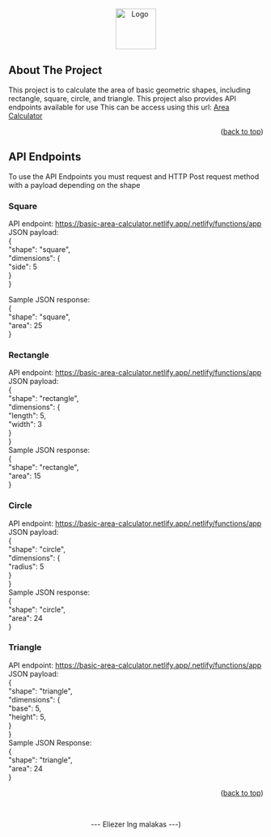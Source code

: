 <!-- Improved compatibility of back to top link: See: https://github.com/Diel09/Area-Calculator -->
<a name="readme-top"></a>

<!-- How to use the API -->

<!-- PROJECT LOGO -->
<br />
<div align="center">
  <a href="https://github.com/Diel09/Area-Calculator">
    <img src="images/logo.png" alt="Logo" width="80" height="80">
  </a>
</div>

<!-- ABOUT THE PROJECT -->
## About The Project

This project is to calculate the area of basic geometric shapes, including rectangle, square, circle, and triangle. This project also provides API endpoints available for use
This can be access using this url: <a href="https://basic-area-calculator.netlify.app">Area Calculator</a>
<p align="right">(<a href="#readme-top">back to top</a>)</p>

<!-- API Endpoints -->
## API Endpoints

To use the API Endpoints you must request and HTTP Post request method with a payload depending on the shape
### Square

API endpoint: https://basic-area-calculator.netlify.app/.netlify/functions/app <br />
JSON payload: <br />
{ <br />
  "shape": "square", <br /> 
  "dimensions": { <br />
    "side": 5 <br />
  } <br />
} <br />

Sample JSON response: <br />
{ <br />
  "shape": "square", <br />
  "area": 25 <br />
} <br />

### Rectangle

API endpoint: https://basic-area-calculator.netlify.app/.netlify/functions/app <br />
JSON payload: <br />
{ <br />
  "shape": "rectangle", <br />
  "dimensions": { <br />
    "length": 5, <br />
    "width": 3 <br />
  } <br />
} <br /> 
Sample JSON response:  <br />
{ <br />
  "shape": "rectangle", <br />
  "area": 15 <br />
} <br />

### Circle

API endpoint: https://basic-area-calculator.netlify.app/.netlify/functions/app
JSON payload:  <br />
{ <br />
  "shape": "circle", <br />
  "dimensions": { <br /> 
    "radius": 5 <br />
  } <br />
} <br />
Sample JSON response: <br />
{ <br />
  "shape": "circle", <br />
  "area": 24 <br />
} <br />

### Triangle

API endpoint: https://basic-area-calculator.netlify.app/.netlify/functions/app
JSON payload:  <br />
{ <br />
  "shape": "triangle", <br />
  "dimensions": { <br />
    "base": 5, <br />
    "height": 5, <br />
  } <br />
} <br />
Sample JSON Response: <br />
{ <br />
  "shape": "triangle", <br />
  "area": 24 <br />
} <br />


<p align="right">(<a href="#readme-top">back to top</a>)</p> <br />
<p align="center">--- Eliezer lng malakas ---</a>)</p>
